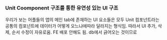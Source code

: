 ### Unit Coomponent 구조를 통한 유연성 있는 UI 구조
우리가 보는 어플들의 앱의 메인 tab에 존재하는 UI 요소들은 모두 Unit 컴포넌트라는 공통의 컴포넌트에 데이터가 어떻게 오느냐에따라 달라지는 형식임. 따라서 UI 추가, 삭제, 순서 수정이 자유로움. FE 배포 안해도 됨. db에서 긁어오는 것이므로
